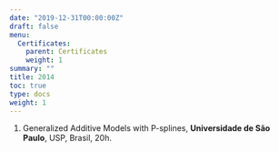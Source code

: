 ```yaml
---
date: "2019-12-31T00:00:00Z"
draft: false
menu:
  Certificates:
    parent: Certificates
    weight: 1
summary: ""
title: 2014
toc: true
type: docs
weight: 1
---
```


1. Generalized Additive Models with P-splines, **Universidade de São Paulo**, USP, Brasil, 20h. 